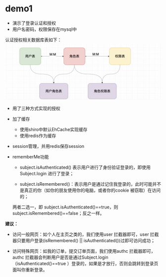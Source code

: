 # demo1
- 演示了登录认证和授权
- 用户名密码，权限保存在mysql中

认证授权相关数据库表如下：
![认证授权表](../../../../../.README_images/authentication_authorization_tables.jpg)

- 用了三种方式实现的授权
- 加了缓存
  - 使用shiro中默认EhCache实现缓存
  - 使用redis作为缓存
 
- session管理，并用redis保存session

- rememberMe功能
  
  - subject.isAuthenticated() 表示用户进行了身份验证登录的，即使用 Subject.login 进行了登录；
  
  - subject.isRemembered()：表示用户是通过记住我登录的，此时可能并不是真正的你（如你的朋友使用你的电脑，或者你的cookie 被窃取）在访问的；
  
  两者二选一，即 subject.isAuthenticated()==true，则subject.isRemembered()==false；反之一样。
 
 **建议：**
 
 - 访问一般网页：如个人在主页之类的，我们使用user 拦截器即可，user 拦截器只要用户登录(isRemembered() || isAuthenticated())过即可访问成功；
 
 - 访问特殊网页：如我的订单，提交订单页面，我们使用authc 拦截器即可，authc 拦截器会判断用户是否是通过Subject.login（isAuthenticated()==true
 ）登录的，如果是才放行，否则会跳转到登录页面叫你重新登录。

